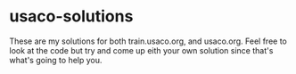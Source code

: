 # usaco-solutions

These are my solutions for both train.usaco.org, and usaco.org. Feel free to look at the code but try and come up eith your own solution since that's what's going to help you.
